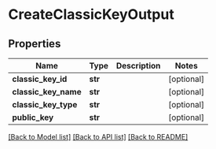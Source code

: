 # CreateClassicKeyOutput

## Properties
Name | Type | Description | Notes
------------ | ------------- | ------------- | -------------
**classic_key_id** | **str** |  | [optional] 
**classic_key_name** | **str** |  | [optional] 
**classic_key_type** | **str** |  | [optional] 
**public_key** | **str** |  | [optional] 

[[Back to Model list]](../README.md#documentation-for-models) [[Back to API list]](../README.md#documentation-for-api-endpoints) [[Back to README]](../README.md)


